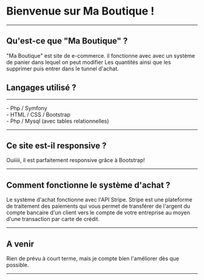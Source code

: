 <h1>Bienvenue sur Ma Boutique !</h1><hr>
<h2>Qu'est-ce que "Ma Boutique" ?</h2>
"Ma Boutique" est site de e-commerce. il fonctionne avec avec un système de panier dans lequel on peut modifier
Les quantités ainsi que les supprimer puis entrer dans le tunnel d'achat.
<h2>Langages utilisé ?</h2><hr>
- Php / Symfony<br>
- HTML / CSS / Bootstrap<br>
- Php / Mysql (avec tables relationnelles)
<hr>
<h2>Ce site est-il responsive ?</h2>
Ouiiiii, il est parfaitement responsive grâce à Bootstrap!<hr>
<h2>Comment fonctionne le système d'achat ?</h2>
Le système d'achat fonctionne avec l'API Stripe.
Stripe est une plateforme de traitement des paiements qui vous permet de transférer de l'argent du compte
 bancaire d'un client vers le compte de votre entreprise au moyen d'une transaction par carte de crédit.<hr>
<h2>A venir</h2>
Rien de prévu à court terme, mais je compte bien l'améliorer dès que possible.<hr>
